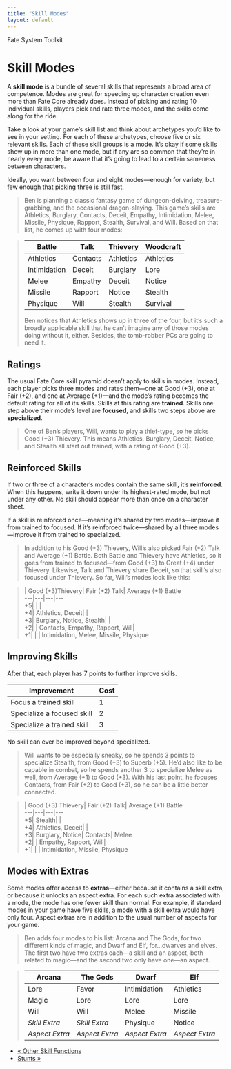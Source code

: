 ```yaml
---
title: "Skill Modes"
layout: default
---
```

    
Fate System Toolkit

#  Skill Modes

A **skill mode** is a bundle of several skills that represents a broad area of
competence. Modes are great for speeding up character creation even more than
Fate Core already does. Instead of picking and rating 10 individual skills,
players pick and rate three modes, and the skills come along for the ride.

Take a look at your game’s skill list and think about archetypes you’d like to
see in your setting. For each of these archetypes, choose five or six relevant
skills. Each of these skill groups is a mode. It’s okay if some skills show up
in more than one mode, but if any are so common that they’re in nearly every
mode, be aware that it’s going to lead to a certain sameness between
characters.

Ideally, you want between four and eight modes—enough for variety, but few
enough that picking three is still fast.

> Ben is planning a classic fantasy game of dungeon-delving, treasure-
grabbing, and the occasional dragon-slaying. This game’s skills are Athletics,
Burglary, Contacts, Deceit, Empathy, Intimidation, Melee, Missile, Physique,
Rapport, Stealth, Survival, and Will. Based on that list, he comes up with
four modes:

>

> Battle| Talk| Thievery| Woodcraft  
> ---|---|---|---  
> Athletics| Contacts| Athletics| Athletics  
> Intimidation| Deceit| Burglary| Lore  
> Melee| Empathy| Deceit| Notice  
> Missile| Rapport| Notice| Stealth  
> Physique| Will| Stealth| Survival  
>  
> Ben notices that Athletics shows up in three of the four, but it’s such a
broadly applicable skill that he can’t imagine any of those modes doing
without it, either. Besides, the tomb-robber PCs are going to need it.

## Ratings

The usual Fate Core skill pyramid doesn’t apply to skills in modes. Instead,
each player picks three modes and rates them—one at Good (+3), one at Fair
(+2), and one at Average (+1)—and the mode’s rating becomes the default rating
for all of its skills. Skills at this rating are **trained**. Skills one step
above their mode’s level are **focused**, and skills two steps above are
**specialized**.

> One of Ben’s players, Will, wants to play a thief-type, so he picks Good
(+3) Thievery. This means Athletics, Burglary, Deceit, Notice, and Stealth all
start out trained, with a rating of Good (+3).

## Reinforced Skills

If two or three of a character’s modes contain the same skill, it’s
**reinforced**. When this happens, write it down under its highest-rated mode,
but not under any other. No skill should appear more than once on a character
sheet.

If a skill is reinforced once—meaning it’s shared by two modes—improve it from
trained to focused. If it’s reinforced twice—shared by all three modes—improve
it from trained to specialized.

> In addition to his Good (+3) Thievery, Will’s also picked Fair (+2) Talk and
Average (+1) Battle. Both Battle and Thievery have Athletics, so it goes from
trained to focused—from Good (+3) to Great (+4) under Thievery. Likewise, Talk
and Thievery share Deceit, so that skill’s also focused under Thievery. So
far, Will’s modes look like this:

>

> | Good (+3)Thievery| Fair (+2) Talk| Average (+1) Battle  
> ---|---|---|---  
> +5|  |  |  
> +4| Athletics, Deceit|  |  
> +3| Burglary, Notice, Stealth|  |  
> +2|  | Contacts, Empathy, Rapport, Will|  
> +1|  |  | Intimidation, Melee, Missile, Physique  
  
## Improving Skills

After that, each player has 7 points to further improve skills.

Improvement| Cost  
---|---  
Focus a trained skill| 1  
Specialize a focused skill| 2  
Specialize a trained skill| 3  
  
No skill can ever be improved beyond specialized.

> Will wants to be especially sneaky, so he spends 3 points to specialize
Stealth, from Good (+3) to Superb (+5). He’d also like to be capable in
combat, so he spends another 3 to specialize Melee as well, from Average (+1)
to Good (+3). With his last point, he focuses Contacts, from Fair (+2) to Good
(+3), so he can be a little better connected.

>

> | Good (+3) Thievery| Fair (+2) Talk| Average (+1) Battle  
> ---|---|---|---  
> +5| Stealth|  |  
> +4| Athletics, Deceit|  |  
> +3| Burglary, Notice| Contacts| Melee  
> +2|  | Empathy, Rapport, Will|  
> +1|  |  | Intimidation, Missile, Physique  
  
## Modes with Extras

Some modes offer access to **extras**—either because it contains a skill
extra, or because it unlocks an aspect extra. For each such extra associated
with a mode, the mode has one fewer skill than normal. For example, if
standard modes in your game have five skills, a mode with a skill extra would
have only four. Aspect extras are in addition to the usual number of aspects
for your game.

> Ben adds four modes to his list: Arcana and The Gods, for two different
kinds of magic, and Dwarf and Elf, for…dwarves and elves. The first two have
two extras each—a skill and an aspect, both related to magic—and the second
two only have one—an aspect.

>

> Arcana| The Gods| Dwarf| Elf  
> ---|---|---|---  
> Lore| Favor| Intimidation| Athletics  
> Magic| Lore| Lore| Lore  
> Will| Will| Melee| Missile  
> _Skill Extra_| _Skill Extra_| Physique| Notice  
> _Aspect Extra_| _Aspect Extra_| _Aspect Extra_| _Aspect Extra_  
  
  * [« Other Skill Functions](/fate-srd/fate-system-toolkit/other-skill-functions)
  * [Stunts »](/fate-srd/fate-system-toolkit/stunts)

